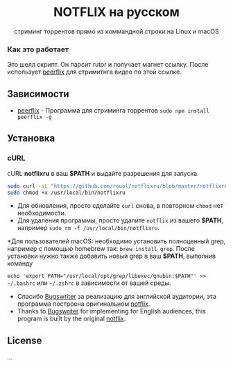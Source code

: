 <h1 align="center">NOTFLIX на русском</h1>
<p align="center">стриминг торрентов прямо из коммандной строки на Linux и macOS</p>

### Как это работает

Это шелл скрипт. Он парсит rutor и получает магнет ссылку.
После использует [peerflix](https://github.com/mafintosh/peerflix) для стримитнга видео по этой ссылке.

## Зависимости

* [peerflix](https://github.com/mafintosh/peerflix) - Программа для стриминга торрентов `sudo npm install peerflix -g`

## Установка

### cURL
cURL **notflixru** в ваш **$PATH** и выдайте разрешения для запуска.

```sh
sudo curl -sL "https://github.com/rouol/notflixru/blob/master/notflixru" -o /usr/local/bin/notflixru
sudo chmod +x /usr/local/bin/notflixru
```
- Для обновления, просто сделайте `curl` снова, в повторном `chmod` нет необходимости.
- Для удаления программы, просто удалите `notflix` из вашего **$PATH**, например `sudo rm -f /usr/local/bin/notflixru`.

*Для пользователей macOS: необходимо установить полноценный grep, например с помощью homebrew так: ```brew install grep```. После установки нужно также добавить новый grep в ваш **$PATH**, выполнив команду

```echo 'export PATH="/usr/local/opt/grep/libexec/gnubin:$PATH"' >> ~/.bashrc``` или ```~/.zshrc``` в зависимости от вашей среды.

* Спасибо [Bugswriter](https://github.com/Bugswriter) за реализацию для английской аудитории, эта программа построена оригинальном [notflix](https://github.com/Bugswriter/notflix).
* Thanks to [Bugswriter](https://github.com/Bugswriter) for implementing for English audiences, this program is built by the original [notflix](https://github.com/Bugswriter/notflix).

## License
...
